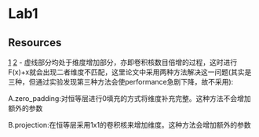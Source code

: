 # Lab1

## Resources
[1](https://zhuanlan.zhihu.com/p/28413039)
[2](https://zhuanlan.zhihu.com/p/22071346)
    - 虚线部分均处于维度增加部分，亦即卷积核数目倍增的过程，这时进行F(x)+x就会出现二者维度不匹配，这里论文中采用两种方法解决这一问题(其实是三种，但通过实验发现第三种方法会使performance急剧下降，故不采用):

A.zero_padding:对恒等层进行0填充的方式将维度补充完整。这种方法不会增加额外的参数

B.projection:在恒等层采用1x1的卷积核来增加维度。这种方法会增加额外的参数